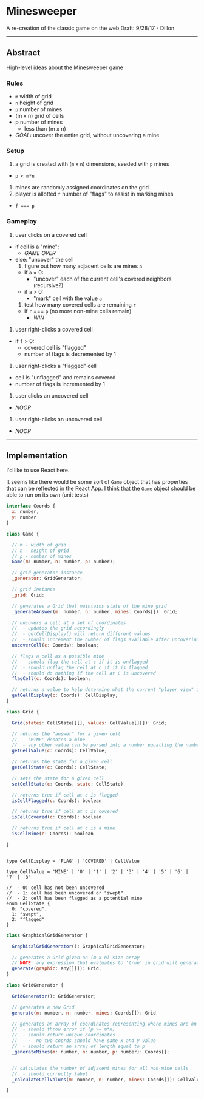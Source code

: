 # Minesweeper
A re-creation of the classic game on the web
Draft: 9/28/17 - Dillon

---

## Abstract
High-level ideas about the Minesweeper game

### Rules
- `m` width of grid
- `n` height of grid
- `p` number of mines
- (m x n) grid of cells
- p number of mines
  - less than (m x n)
- *GOAL:* uncover the entire grid, without uncovering a mine

### Setup
1. a grid is created with (`m` x `n`) dimensions, seeded with `p` mines
  - `p < m*n`
1. mines are randomly assigned coordinates on the grid
1. player is allotted `f` number of "flags" to assist in marking mines
  - `f === p`

### Gameplay
1. user clicks on a covered cell
  - if cell is a "mine":
    - *GAME OVER*
  - else: "uncover" the cell
    1. figure out how many adjacent cells are mines `a`
      - if `a` = 0:
        - "uncover" each of the current cell's covered neighbors (recursive?)
      - if `a` > 0:
        - "mark" cell with the value `a`
    1. test how many covered cells are remaining `r`
      - if `r` === `p` (no more non-mine cells remain)
        - *WIN*
1. user right-clicks a covered cell
  - if `f` > 0:
    - covered cell is "flagged"
    - number of flags is decremented by 1
1. user right-clicks a "flagged" cell
  - cell is "unflagged" and remains covered
  - number of flags is incremented by 1
1. user clicks an uncovered cell
  - *NOOP*
1. user right-clicks an uncovered cell
  - *NOOP*
---

## Implementation
I'd like to use React here.

It seems like there would be some sort of `Game` object that has properties
that can be reflected in the React App. I think that the `Game` object should
be able to run on its own (unit tests)


```js
interface Coords {
  x: number,
  y: number
}
```

```js
class Game {

  // m - width of grid
  // n - height of grid
  // p - number of mines
  Game(m: number, n: number, p: number);

  // grid generator instance
  _generator: GridGenerator;

  // grid instance
  _grid: Grid;

  // generates a Grid that maintains state of the mine grid
  _generateAnswer(m: number, n: number, mines: Coords[]): Grid;

  // uncovers a cell at a set of coordinates
  //  - updates the grid accordingly
  //  - getCellDisplay() will return different values
  //  - should increment the number of flags available after uncovering a flagged cell
  uncoverCell(c: Coords): boolean;

  // flags a cell as a possible mine
  //  - should flag the cell at c if it is unflagged
  //  - should unflag the cell at c if it is flagged
  //  - should do nothing if the cell at C is uncovered
  flagCell(c: Coords): boolean;

  // returns a value to help determine what the current "player view" is
  getCellDisplay(c: Coords): CellDisplay;
}
```


```js
class Grid {

  Grid(states: CellState[][], values: CellValue[][]): Grid;

  // returns the "answer" for a given cell
  //  - 'MINE' denotes a mine
  //  - any other value can be parsed into a number equalling the number of adjacent mines
  getCellValue(c: Coords): CellValue;

  // returns the state for a given cell
  getCellState(c: Coords): CellState;

  // sets the state for a given cell
  setCellState(c: Coords, state: CellState)

  // returns true if cell at c is flagged
  isCellFlagged(c: Coords): boolean

  // returns true if cell at c is covered
  isCellCovered(c: Coords): boolean

  // returns true if cell at c is a mine
  isCellMine(c: Coords): boolean

}

```

```

type CellDisplay = 'FLAG' | 'COVERED' | CellValue

type CellValue = 'MINE' | '0' | '1' | '2' | '3' | '4' | '5' | '6' | '7' | '8'

//  - 0: cell has not been uncovered
//  - 1: cell has been uncovered or "swept"
//  - 2: cell has been flagged as a potential mine
enum CellState {
  0: "covered",
  1: "swept",  
  2: "flagged"
}
```


```js
class GraphicalGridGenerator {

  GraphicalGridGenerator(): GraphicalGridGenerator;

  // generates a Grid given an (m x n) size array
  // NOTE: any expression that evaluates to 'true' in grid will generate a mine
  generate(graphic: any[][]): Grid;
}
```

```js
class GridGenerator {

  GridGenerator(): GridGenerator;

  // generates a new Grid
  generate(m: number, n: number, mines: Coords[]): Grid

  // generates an array of coordinates representing where mines are on an (m x n) grid
  //  - should throw error if (p >= m*n)
  //  - should return unique coordinates
  //    -  no two coords should have same x and y value
  //  - should return an array of length equal to p
  _generateMines(m: number, n: number, p: number): Coords[];


  // calculates the number of adjacent mines for all non-mine cells
  //  - should correctly label
  _calculateCellValues(m: number, n: number, mines: Coords[]): CellValue[][]

}
```
